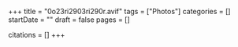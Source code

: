 +++
title = "0o23ri2903ri290r.avif"
tags = ["Photos"]
categories = []
startDate = ""
draft = false
pages = []

citations = []
+++
